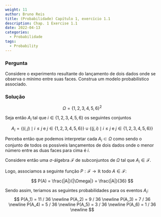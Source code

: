 ```yaml
---
weight: 11
author: Bruno Reis
title: (Probabilidade) Capítulo 1, exercício 1.1
description: Chap. 1 Exercise 1.1
date: 2022-04-13
categories:
  - Probabilidade
tags:
  - Probability
---
```

### Pergunta
Considere o experimento resultante do lançamento de dois dados onde se observa o mínimo entre suas faces. Construa um modelo probabilístico associado.

### Solução

$$
\Omega = \lbrace 1,2,3,4,5,6 \rbrace^2
$$

Seja então $A_i$ tal que $i \in \lbrace 1,2,3,4,5,6 \rbrace$ os seguintes conjuntos

$$
A_i =
\lbrace (i,j) \mid i \leq j \text{ e } j \in \lbrace 1,2,3,4,5,6 \rbrace \rbrace 
\cup
\lbrace (j,i) \mid i \leq j \text{ e } j \in \lbrace 1,2,3,4,5,6 \rbrace \rbrace 
$$

Perceba então que podemos interpretar cada $A_i \subset \Omega$ como sendo o conjunto de todos os possiveis lançamentos de dois dados onde o menor número entre as duas faces para cima é $i$.

Considere então uma $\sigma$-álgebra $\mathcal{F}$ de subconjuntos de $\Omega$ tal que $A_i \in \mathcal{F}$.

Logo, associamos a seguinte função $P: \mathcal{F} \rightarrow \mathbb{R}$ todo $A \in \mathcal{F}$:

$$
P(A) = \frac{|A|}{|\Omega|} = \frac{|A|}{36}
$$

Sendo assim, teriamos as seguintes probabilidades para os eventos $A_i$:
$$
P(A_1) = 11 / 36 \newline
P(A_2) = 9 / 36 \newline
P(A_3) = 7 / 36 \newline
P(A_4) = 5 / 36 \newline
P(A_5) = 3 / 36 \newline
P(A_6) = 1 / 36 \newline
$$
